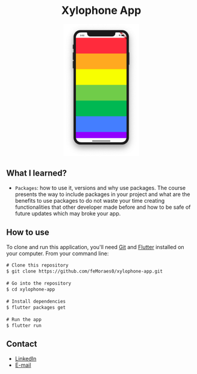<h1 align="center">Xylophone App</h1>

<p align="center">
  <img width="200" src="prints/print-001.png"/>
</p>

## What I learned?
 - `Packages`: how to use it, versions and why use packages. The course presents the way to include packages in your project and what are the benefits to use packages to do not waste your time creating functionalities that other developer made before and how to be safe of future updates which may broke your app.

## How to use

To clone and run this application, you'll need [Git](https://git-scm.com/downloads) and [Flutter](https://flutter.dev/docs/get-started/install) installed on your computer. From your command line:

```
# Clone this repository
$ git clone https://github.com/feMoraes0/xylophone-app.git

# Go into the repository
$ cd xylophone-app

# Install dependencies
$ flutter packages get

# Run the app
$ flutter run
```

## Contact
  - <a target="_blank" href="https://www.linkedin.com/in/fernando-moraes-48a26916a/">LinkedIn</a>
  - <a target="_blank" href="mailto:fernandomoraes.lopes@gmail.com">E-mail</a>